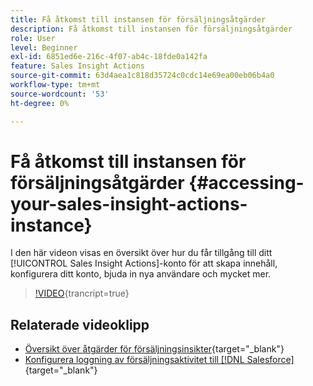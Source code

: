 ```yaml
---
title: Få åtkomst till instansen för försäljningsåtgärder
description: Få åtkomst till instansen för försäljningsåtgärder
role: User
level: Beginner
exl-id: 6851ed6e-216c-4f07-ab4c-18fde0a142fa
feature: Sales Insight Actions
source-git-commit: 63d4aea1c818d35724c0cdc14e69ea00eb06b4a0
workflow-type: tm+mt
source-wordcount: '53'
ht-degree: 0%

---
```


# Få åtkomst till instansen för försäljningsåtgärder {#accessing-your-sales-insight-actions-instance}

I den här videon visas en översikt över hur du får tillgång till ditt [!UICONTROL Sales Insight Actions]-konto för att skapa innehåll, konfigurera ditt konto, bjuda in nya användare och mycket mer.

>[!VIDEO](https://video.tv.adobe.com/v/3441587/?quality=12&learn=on&captions=swe){trancript=true}

## Relaterade videoklipp

* [Översikt över åtgärder för försäljningsinsikter](/help/sales-insight-actions/sales-insight-actions-overview.md){target="_blank"}
* [Konfigurera loggning av försäljningsaktivitet till [!DNL Salesforce]](/help/sales-insight-actions/configure-sales-activity-logging-to-salesforce.md){target="_blank"}
